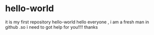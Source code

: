 # hello-world
it is my first repository hello-world
hello everyone , i am a fresh man in github .so  i need to got help for you!!!! thanks

